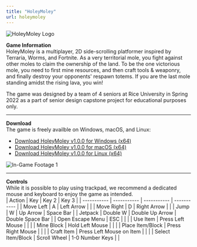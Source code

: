 ```yaml
---
title: "HoleyMoley"
url: holeymoley
---
```


![HoleyMoley Logo](/img/holeymoley-0.png)

**Game Information**  
HoleyMoley is a multiplayer, 2D side-scrolling platformer inspired by Terraria, Worms, and Fortnite. As a very territorial mole, you fight against other moles to claim the ownership of the land. To be the one victorious mole, you need to first mine resources, and then craft tools & weaponry, and finally destroy your opponents' respawn totems. If you are the last mole standing amidst the rising lava, you win!  

The game was designed by a team of 4 seniors at Rice University in Spring 2022 as a part of senior design capstone project for educational purposes only.

---

**Download**  
The game is freely availble on Windows, macOS, and Linux:
* [Download HoleyMoley v1.0.0 for Windows (x64)](https://drive.google.com/file/d/11vP0v0ATfgedeWR7xgsOJT9LdtziBz32/view?usp=sharing)
* [Download HoleyMoley v1.0.0 for macOS (x64)](https://drive.google.com/file/d/1s_R4Xet3E7J-SB7Qbi8uE9mToinZwuao/view?usp=sharing)
* [Download HoleyMoley v1.0.0 for Linux (x64)](https://drive.google.com/file/d/1m7GJQSvSmRju-0vF73gYi7toU7bvyulj/view?usp=sharing)

![In-Game Footage 1](/img/holeymoley-1.png)

---

**Controls**  
While it is possible to play using trackpad, we recommend a dedicated mouse and keyboard to enjoy the game as intended.  
| Action      | Key         | Key 2       | Key 3       |
| ----------- | ----------- | ----------- | ----------- |
| Move Left   | A | Left Arrow |  |
| Move Right  | D | Right Arrow |  |
| Jump        | W | Up Arrow | Space Bar |
| Jetpack     | Double W | Double Up Arrow | Double Space Bar |
| Open Escape Menu | ESC | | |
| Use Item    | Press Left Mouse | | |
| Mine Block  | Hold Left Mouse | | |
| Place Item/Block | Press Right Mouse | | |
| Craft Item  | Press Left Mouse on Item | | |
| Select Item/Block | Scroll Wheel | 1-0 Number Keys | |